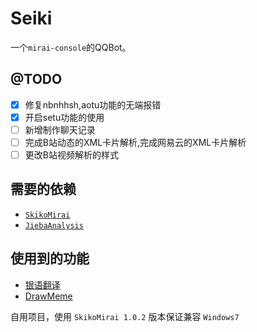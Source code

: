 # Seiki
一个`mirai-console`的QQBot。  

## @TODO
- [x] 修复nbnhhsh,aotu功能的无端报错
- [x] 开启setu功能的使用
- [ ] 新增制作聊天记录
- [ ] 完成B站动态的XML卡片解析,完成网易云的XML卡片解析
- [ ] 更改B站视频解析的样式

## 需要的依赖
- [`SkikoMirai`](https://github.com/LaoLittle/SkikoMirai)
- [`JiebaAnalysis`](https://github.com/huaban/jieba-analysis)

## 使用到的功能
- [银语翻译](https://github.com/LaoLittle/yinglish-kt)
- [DrawMeme](https://github.com/LaoLittle/DrawMeme)

自用项目，使用 `SkikoMirai 1.0.2` 版本保证兼容 `Windows7`

